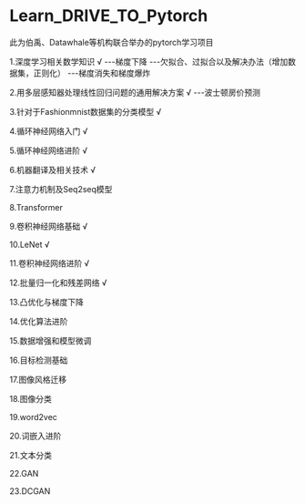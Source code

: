 # Learn_DRIVE_TO_Pytorch

此为伯禹、Datawhale等机构联合举办的pytorch学习项目

1.深度学习相关数学知识 √
  ---梯度下降
  ---欠拟合、过拟合以及解决办法（增加数据集，正则化）
  ---梯度消失和梯度爆炸
  
2.用多层感知器处理线性回归问题的通用解决方案 √
   ---波士顿房价预测
   
3.针对于Fashionmnist数据集的分类模型 √

4.循环神经网络入门 √

5.循环神经网络进阶 √

6.机器翻译及相关技术 √

7.注意力机制及Seq2seq模型

8.Transformer

9.卷积神经网络基础 √

10.LeNet √

11.卷积神经网络进阶 √

12.批量归一化和残差网络 √

13.凸优化与梯度下降

14.优化算法进阶

15.数据增强和模型微调

16.目标检测基础

17.图像风格迁移

18.图像分类

19.word2vec

20.词嵌入进阶

21.文本分类

22.GAN

23.DCGAN
 

